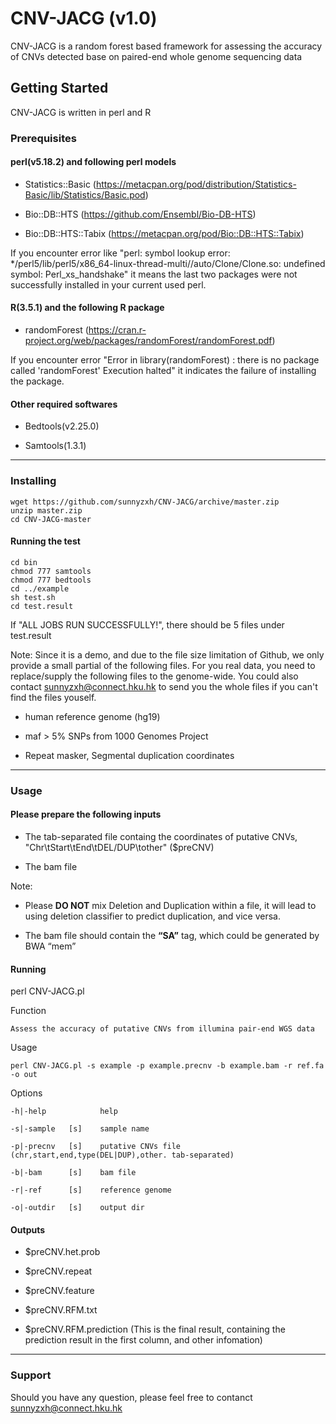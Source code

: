 # CNV-JACG (v1.0)
CNV-JACG is a random forest based framework for assessing the accuracy of CNVs detected base on paired-end whole genome sequencing data

## Getting Started
CNV-JACG is written in perl and R

### Prerequisites

#### perl(v5.18.2) and following perl models
* Statistics::Basic (https://metacpan.org/pod/distribution/Statistics-Basic/lib/Statistics/Basic.pod)

- Bio::DB::HTS (https://github.com/Ensembl/Bio-DB-HTS)

* Bio::DB::HTS::Tabix (https://metacpan.org/pod/Bio::DB::HTS::Tabix)

If you encounter error like "perl: symbol lookup error: */perl5/lib/perl5/x86_64-linux-thread-multi//auto/Clone/Clone.so: undefined symbol: Perl_xs_handshake"
it means the last two packages were not successfully installed in your current used perl.

#### R(3.5.1) and the following R package
* randomForest (https://cran.r-project.org/web/packages/randomForest/randomForest.pdf)

If you encounter error "Error in library(randomForest) : there is no package called 'randomForest' Execution halted"
it indicates the failure of installing the package.

#### Other required softwares
* Bedtools(v2.25.0)

- Samtools(1.3.1)

***
### Installing
    
    wget https://github.com/sunnyzxh/CNV-JACG/archive/master.zip
    unzip master.zip
    cd CNV-JACG-master

#### Running the test
    cd bin
    chmod 777 samtools
    chmod 777 bedtools
    cd ../example
    sh test.sh
    cd test.result
    
If "ALL JOBS RUN SUCCESSFULLY!", there should be 5 files under test.result

Note: Since it is a demo, and due to the file size limitation of Github, we only provide a small partial of the following files. For you real data, you need to replace/supply the following files to the genome-wide. You could also contact sunnyzxh@connect.hku.hk to send you the whole files if you can't find the files youself.

* human reference genome (hg19)
- maf > 5% SNPs from 1000 Genomes Project
* Repeat masker, Segmental duplication coordinates

***

### Usage
#### Please prepare the following inputs

* The tab-separated file containg the coordinates of putative CNVs, "Chr\tStart\tEnd\tDEL/DUP\tother" ($preCNV)

- The bam file

Note: 
* Please **DO NOT** mix Deletion and Duplication within a file, it will lead to using deletion classifier to predict duplication, and vice versa. 
- The bam file should contain the **“SA”** tag, which could be generated by BWA “mem”

#### Running

perl CNV-JACG.pl

Function
    
    Assess the accuracy of putative CNVs from illumina pair-end WGS data

Usage
    
    perl CNV-JACG.pl -s example -p example.precnv -b example.bam -r ref.fa -o out

Options
   
    -h|-help            help
    
    -s|-sample   [s]    sample name
    
    -p|-precnv   [s]    putative CNVs file (chr,start,end,type(DEL|DUP),other. tab-separated)
    
    -b|-bam      [s]    bam file
    
    -r|-ref      [s]    reference genome
    
    -o|-outdir   [s]    output dir

#### Outputs

* $preCNV.het.prob

- $preCNV.repeat

* $preCNV.feature

- $preCNV.RFM.txt

* $preCNV.RFM.prediction (This is the final result, containing the prediction result in the first column, and other infomation)

***

### Support
Should you have any question, please feel free to contanct sunnyzxh@connect.hku.hk 
